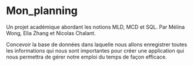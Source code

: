 # Mon_planning
Un projet académique abordant les notions MLD, MCD et SQL.
Par Mélina Wong, Elia Zhang et Nicolas Chalant.

Concevoir la base de données dans laquelle nous allons enregistrer toutes les informations qui nous sont importantes pour créer une application qui nous permettra de gérer notre emploi du temps de façon efficace.
